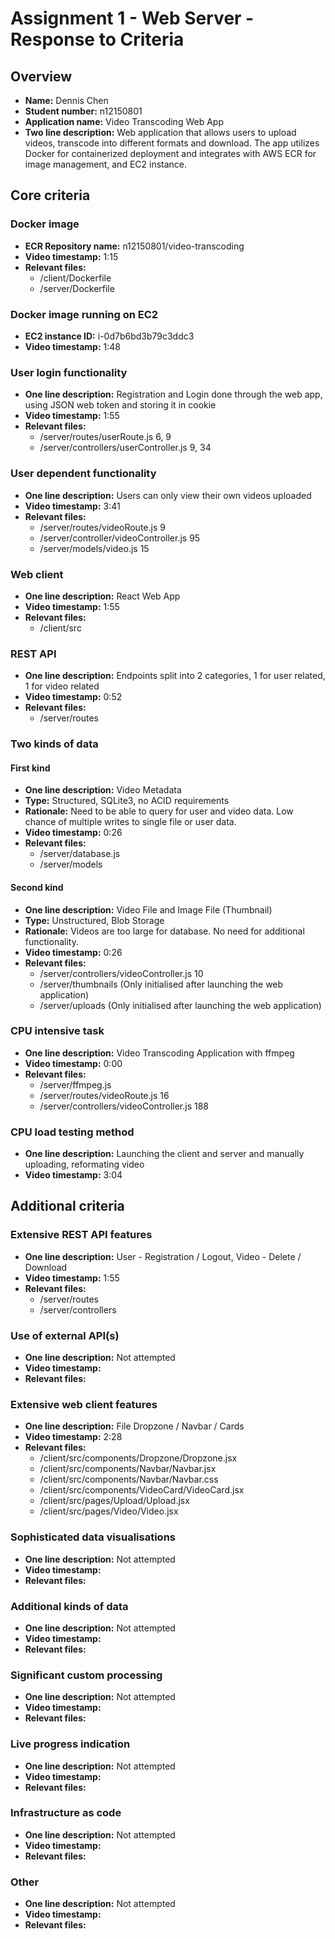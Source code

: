 Assignment 1 - Web Server - Response to Criteria
================================================

Overview
------------------------------------------------

- **Name:** Dennis Chen 
- **Student number:** n12150801
- **Application name:** Video Transcoding Web App
- **Two line description:** Web application that allows users to upload videos, transcode into different formats and download. The app utilizes Docker for containerized deployment and integrates with AWS ECR for image management, and EC2 instance.


Core criteria
------------------------------------------------

### Docker image

- **ECR Repository name:** n12150801/video-transcoding
- **Video timestamp:** 1:15
- **Relevant files:**
  - /client/Dockerfile
  - /server/Dockerfile 

### Docker image running on EC2

- **EC2 instance ID:** i-0d7b6bd3b79c3ddc3
- **Video timestamp:** 1:48

### User login functionality

- **One line description:** Registration and Login done through the web app, using JSON web token and storing it in cookie
- **Video timestamp:** 1:55
- **Relevant files:**
  - /server/routes/userRoute.js 6, 9
  - /server/controllers/userController.js 9, 34  

### User dependent functionality

- **One line description:** Users can only view their own videos uploaded
- **Video timestamp:** 3:41
- **Relevant files:**
  - /server/routes/videoRoute.js 9
  - /server/controller/videoController.js 95
  - /server/models/video.js 15

### Web client

- **One line description:** React Web App
- **Video timestamp:** 1:55
- **Relevant files:**
  - /client/src

### REST API

- **One line description:** Endpoints split into 2 categories, 1 for user related, 1 for video related
- **Video timestamp:** 0:52
- **Relevant files:**
  - /server/routes

### Two kinds of data

#### First kind

- **One line description:** Video Metadata
- **Type:** Structured, SQLite3, no ACID requirements
- **Rationale:** Need to be able to query for user and video data.  Low chance of multiple writes to single file or user data.
- **Video timestamp:** 0:26
- **Relevant files:**
  - /server/database.js
  - /server/models

#### Second kind

- **One line description:** Video File and Image File (Thumbnail)
- **Type:** Unstructured, Blob Storage
- **Rationale:** Videos are too large for database.  No need for additional functionality.
- **Video timestamp:** 0:26
- **Relevant files:**
  - /server/controllers/videoController.js 10
  - /server/thumbnails (Only initialised after launching the web application)
  - /server/uploads (Only initialised after launching the web application)

### CPU intensive task

- **One line description:** Video Transcoding Application with ffmpeg
- **Video timestamp:** 0:00
- **Relevant files:**
  - /server/ffmpeg.js
  - /server/routes/videoRoute.js 16
  - /server/controllers/videoController.js 188

### CPU load testing method

- **One line description:** Launching the client and server and manually uploading, reformating video
- **Video timestamp:** 3:04

Additional criteria
------------------------------------------------

### Extensive REST API features

- **One line description:** User - Registration / Logout, Video - Delete / Download 
- **Video timestamp:** 1:55
- **Relevant files:**
  - /server/routes
  - /server/controllers


### Use of external API(s)

- **One line description:** Not attempted
- **Video timestamp:**
- **Relevant files:**


### Extensive web client features

- **One line description:** File Dropzone / Navbar / Cards 
- **Video timestamp:** 2:28
- **Relevant files:**
  - /client/src/components/Dropzone/Dropzone.jsx
  - /client/src/components/Navbar/Navbar.jsx
  - /client/src/components/Navbar/Navbar.css
  - /client/src/components/VideoCard/VideoCard.jsx
  - /client/src/pages/Upload/Upload.jsx
  - /client/src/pages/Video/Video.jsx


### Sophisticated data visualisations

- **One line description:** Not attempted
- **Video timestamp:**
- **Relevant files:**


### Additional kinds of data

- **One line description:** Not attempted
- **Video timestamp:**
- **Relevant files:**


### Significant custom processing

- **One line description:** Not attempted
- **Video timestamp:**
- **Relevant files:**


### Live progress indication

- **One line description:** Not attempted
- **Video timestamp:** 
- **Relevant files:**


### Infrastructure as code

- **One line description:** Not attempted
- **Video timestamp:** 
- **Relevant files:**


### Other

- **One line description:** Not attempted
- **Video timestamp:**
- **Relevant files:**
